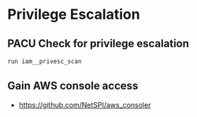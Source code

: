 # Privilege Escalation
## PACU Check for privilege escalation
```bash
run iam__privesc_scan
```

## Gain AWS console access
- https://github.com/NetSPI/aws_consoler


